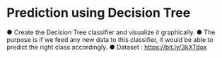 # Prediction using Decision Tree

● Create the Decision Tree classifier and visualize it graphically.
● The purpose is if we feed any new data to this classifier, it would be able to
  predict the right class accordingly.
● Dataset : https://bit.ly/3kXTdox
